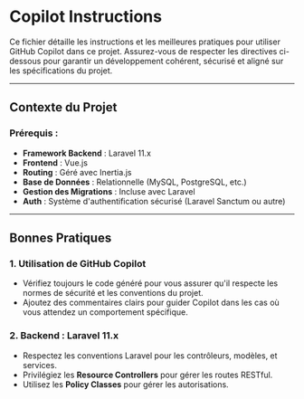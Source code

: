 # Copilot Instructions

Ce fichier détaille les instructions et les meilleures pratiques pour utiliser GitHub Copilot dans ce projet. Assurez-vous de respecter les directives ci-dessous pour garantir un développement cohérent, sécurisé et aligné sur les spécifications du projet.

---

## Contexte du Projet

### Prérequis :

-   **Framework Backend** : Laravel 11.x
-   **Frontend** : Vue.js
-   **Routing** : Géré avec Inertia.js
-   **Base de Données** : Relationnelle (MySQL, PostgreSQL, etc.)
-   **Gestion des Migrations** : Incluse avec Laravel
-   **Auth** : Système d'authentification sécurisé (Laravel Sanctum ou autre)

---

## Bonnes Pratiques

### 1. **Utilisation de GitHub Copilot**

-   Vérifiez toujours le code généré pour vous assurer qu'il respecte les normes de sécurité et les conventions du projet.
-   Ajoutez des commentaires clairs pour guider Copilot dans les cas où vous attendez un comportement spécifique.

### 2. **Backend : Laravel 11.x**

-   Respectez les conventions Laravel pour les contrôleurs, modèles, et services.
-   Privilégiez les **Resource Controllers** pour gérer les routes RESTful.
-   Utilisez les **Policy Classes** pour gérer les autorisations.

